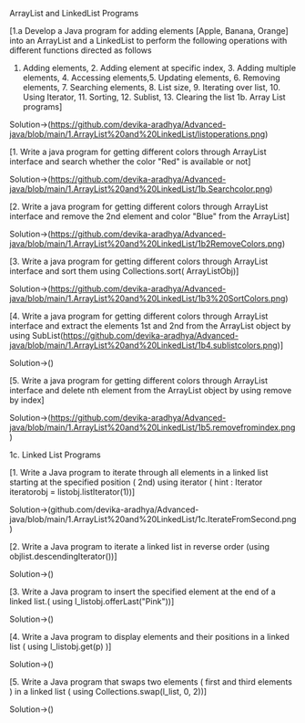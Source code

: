 ArrayList and LinkedList Programs

[1.a Develop a Java program for adding elements [Apple, Banana, Orange] into an ArrayList
and a LinkedList to perform the following operations with different functions directed as
follows
1. Adding elements, 2. Adding element at specific index, 3. Adding multiple elements, 4.
Accessing elements,5. Updating elements, 6. Removing elements, 7. Searching elements, 8. List
size, 9. Iterating over list, 10. Using Iterator, 11. Sorting, 12. Sublist, 13. Clearing the list
1b. Array List programs]

Solution->(https://github.com/devika-aradhya/Advanced-java/blob/main/1.ArrayList%20and%20LinkedList/listoperations.png)



[1. Write a java program for getting different colors through ArrayList interface and search whether
the color "Red" is available or not]


Solution->(https://github.com/devika-aradhya/Advanced-java/blob/main/1.ArrayList%20and%20LinkedList/1b.Searchcolor.png)



[2. Write a java program for getting different colors through ArrayList interface and remove the
2nd element and color "Blue" from the ArrayList]


Solution->(https://github.com/devika-aradhya/Advanced-java/blob/main/1.ArrayList%20and%20LinkedList/1b2RemoveColors.png)


[3. Write a java program for getting different colors through ArrayList interface and sort them
using Collections.sort( ArrayListObj)]


Solution->(https://github.com/devika-aradhya/Advanced-java/blob/main/1.ArrayList%20and%20LinkedList/1b3%20SortColors.png)




[4. Write a java program for getting different colors through ArrayList interface and extract the
elements 1st and 2nd from the ArrayList object by using SubList(https://github.com/devika-aradhya/Advanced-java/blob/main/1.ArrayList%20and%20LinkedList/1b4.sublistcolors.png)]

Solution->()


[5. Write a java program for getting different colors through ArrayList interface and delete nth
element from the ArrayList object by using remove by index]

Solution->(https://github.com/devika-aradhya/Advanced-java/blob/main/1.ArrayList%20and%20LinkedList/1b5.removefromindex.png)

1c. Linked List Programs

[1. Write a Java program to iterate through all elements in a linked list starting at the
specified position ( 2nd) using iterator ( hint : Iterator iteratorobj = listobj.listIterator(1))]

Solution->(github.com/devika-aradhya/Advanced-java/blob/main/1.ArrayList%20and%20LinkedList/1c.IterateFromSecond.png)


[2. Write a Java program to iterate a linked list in reverse order (using
objlist.descendingIterator())]

Solution->()


[3. Write a Java program to insert the specified element at the end of a linked list.( using
l_listobj.offerLast("Pink"))]

Solution->()


[4. Write a Java program to display elements and their positions in a linked list ( using
l_listobj.get(p) )]

Solution->()


[5. Write a Java program that swaps two elements ( first and third elements ) in a linked list ( using
Collections.swap(l_list, 0, 2))]

Solution->()
